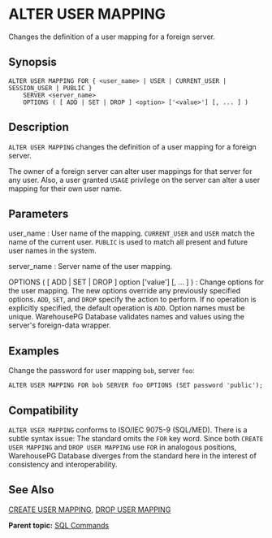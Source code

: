 # ALTER USER MAPPING 

Changes the definition of a user mapping for a foreign server.

## <a id="section2"></a>Synopsis 

``` {#sql_command_synopsis}
ALTER USER MAPPING FOR { <user_name> | USER | CURRENT_USER | SESSION_USER | PUBLIC }
    SERVER <server_name>
    OPTIONS ( [ ADD | SET | DROP ] <option> ['<value>'] [, ... ] )
```

## <a id="section3"></a>Description 

`ALTER USER MAPPING` changes the definition of a user mapping for a foreign server.

The owner of a foreign server can alter user mappings for that server for any user. Also, a user granted `USAGE` privilege on the server can alter a user mapping for their own user name.

## <a id="section4"></a>Parameters 

user\_name
:   User name of the mapping. `CURRENT_USER` and `USER` match the name of the current user. `PUBLIC` is used to match all present and future user names in the system.

server\_name
:   Server name of the user mapping.

OPTIONS \( \[ ADD \| SET \| DROP \] option \['value'\] \[, ... \] \)
:   Change options for the user mapping. The new options override any previously specified options. `ADD`, `SET`, and `DROP` specify the action to perform. If no operation is explicitly specified, the default operation is `ADD`. Option names must be unique. WarehousePG Database validates names and values using the server's foreign-data wrapper.

## <a id="section6"></a>Examples 

Change the password for user mapping `bob`, server `foo`:

```
ALTER USER MAPPING FOR bob SERVER foo OPTIONS (SET password 'public');
```

## <a id="section7"></a>Compatibility 

`ALTER USER MAPPING` conforms to ISO/IEC 9075-9 \(SQL/MED\). There is a subtle syntax issue: The standard omits the `FOR` key word. Since both `CREATE USER MAPPING` and `DROP USER MAPPING` use `FOR` in analogous positions, WarehousePG Database diverges from the standard here in the interest of consistency and interoperability.

## <a id="section8"></a>See Also 

[CREATE USER MAPPING](CREATE_USER_MAPPING.html), [DROP USER MAPPING](DROP_USER_MAPPING.html)

**Parent topic:** [SQL Commands](../sql_commands/sql_ref.html)

